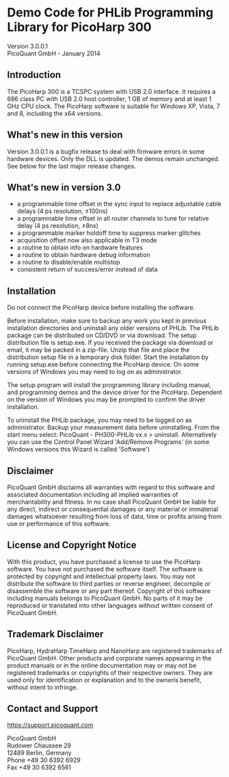 # Demo Code for PHLib Programming Library for PicoHarp 300 
Version 3.0.0.1  
PicoQuant GmbH - January 2014



## Introduction

The PicoHarp 300 is a TCSPC system with USB 2.0 interface. 
It requires a 686 class PC with USB 2.0 host controller,
1 GB of memory and at least 1 GHz CPU clock. The PicoHarp software 
is suitable for Windows XP, Vista, 7 and 8, including the x64 versions. 


## What's new in this version

Version 3.0.0.1 is a bugfix release to deal with firmware errors in some
hardware devices. Only the DLL is updated. The demos remain unchanged.
See below for the last major release changes.


## What's new in version 3.0

- a programmable time offset in the sync input to replace adjustable 
  cable delays (4 ps resolution, ±100ns)
- a programmable time offset in all router channels to tune 
  for relative delay (4 ps resolution, ±8ns)
- a programmable marker holdoff time to suppress marker glitches
- acquisition offset now also applicable in T3 mode
- a routine to obtain info on hardware features
- a routine to obtain hardware debug information
- a routine to disable/enable multistop
- consistent return of success/error instead of data


## Installation 

Do not connect the PicoHarp device before installing the software.

Before installation, make sure to backup any work you kept in previous
installation directories and uninstall any older versions of PHLib.
The PHLib package can be distributed on CD/DVD or via download.
The setup distribution file is setup.exe.
If you received the package via download or email, it may be packed in a 
zip-file. Unzip that file and place the distribution setup file in a 
temporary disk folder. Start the installation by running setup.exe before
connecting the PicoHarp device.
On some versions of Windows you may need to log on as administrator.

The setup program will install the programming library including manual, 
and programming demos and the device driver for the PicoHarp. 
Dependent on the version of Windows you may be prompted to confirm the 
driver installation. 


To uninstall the PHLib package, you may need to be logged on as administrator. 
Backup your measurement data before uninstalling.
From the start menu select:  PicoQuant - PH300-PHLib vx.x  >  uninstall.
Alternatively you can use the Control Panel Wizard 'Add/Remove Programs'
(in some Windows versions this Wizard is called 'Software')


## Disclaimer

PicoQuant GmbH disclaims all warranties with regard to this software 
and associated documentation including all implied warranties of 
merchantability and fitness. In no case shall PicoQuant GmbH be 
liable for any direct, indirect or consequential damages or any material 
or immaterial damages whatsoever resulting from loss of data, time 
or profits arising from use or performance of this software.


## License and Copyright Notice

With this product, you have purchased a license to use the PicoHarp
software. You have not purchased the software itself. 
The software is protected by copyright and intellectual property laws. 
You may not distribute the software to third parties or reverse engineer, 
decompile or disassemble the software or any part thereof. Copyright 
of this software including manuals belongs to PicoQuant GmbH. No parts 
of it may be reproduced or translated into other languages without written 
consent of PicoQuant GmbH.


## Trademark Disclaimer

PicoHarp, HydraHarp TimeHarp and NanoHarp are registered trademarks of 
PicoQuant GmbH. Other products and corporate names appearing in the product 
manuals or in the online documentation may or may not be registered trademarks 
or copyrights of their respective owners. They are used only for identification 
or explanation and to the ownerís benefit, without intent to infringe.


## Contact and Support

https://support.picoquant.com

PicoQuant GmbH  
Rudower Chaussee 29  
12489 Berlin, Germany  
Phone +49 30 6392 6929  
Fax   +49 30 6392 6561
